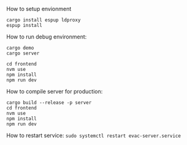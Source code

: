 
How to setup envionment
```
cargo install espup ldproxy
espup install
```

How to run debug environment:
```
cargo demo
cargo server

cd frontend
nvm use
npm install
npm run dev
```

How to compile server for production:
```
cargo build --release -p server
cd frontend
nvm use
npm install
npm run dev
```

How to restart service:
`sudo systemctl restart evac-server.service`